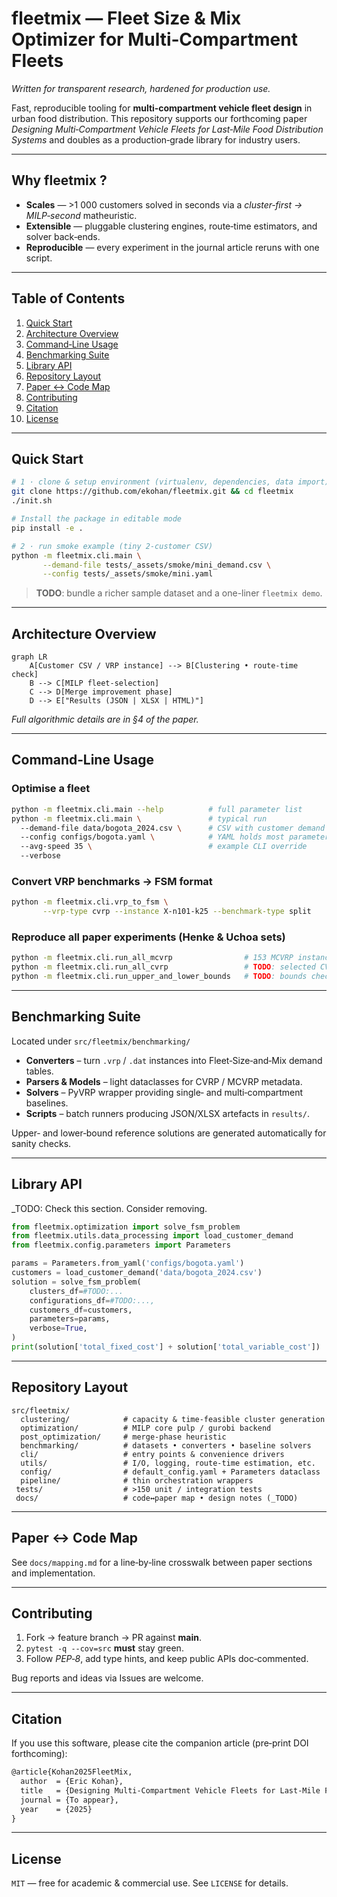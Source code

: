 # fleetmix — Fleet Size & Mix Optimizer for Multi‑Compartment Fleets

*Written for transparent research, hardened for production use.*

Fast, reproducible tooling for **multi‑compartment vehicle fleet design** in urban food distribution. This repository supports our forthcoming paper *Designing Multi‑Compartment Vehicle Fleets for Last‑Mile Food Distribution Systems* and doubles as a production‑grade library for industry users.

---

## Why fleetmix ?

* **Scales** — >1 000 customers solved in seconds via a *cluster‑first → MILP‑second* matheuristic.
* **Extensible** — pluggable clustering engines, route‑time estimators, and solver back‑ends.
* **Reproducible** — every experiment in the journal article reruns with one script.

---

## Table of Contents

1. [Quick Start](#quick-start)
2. [Architecture Overview](#architecture-overview)
3. [Command‑Line Usage](#command-line-usage)
4. [Benchmarking Suite](#benchmarking-suite)
5. [Library API](#library-api)
6. [Repository Layout](#repository-layout)
7. [Paper ↔ Code Map](#paper-↔-code-map)
8. [Contributing](#contributing)
9. [Citation](#citation)
10. [License](#license)

---

## Quick Start

```bash
# 1 · clone & setup environment (virtualenv, dependencies, data import)
git clone https://github.com/ekohan/fleetmix.git && cd fleetmix
./init.sh

# Install the package in editable mode
pip install -e .

# 2 · run smoke example (tiny 2-customer CSV)
python -m fleetmix.cli.main \
       --demand-file tests/_assets/smoke/mini_demand.csv \
       --config tests/_assets/smoke/mini.yaml
```

> **TODO**: bundle a richer sample dataset and a one-liner `fleetmix demo`.

---

## Architecture Overview

```mermaid
graph LR
    A[Customer CSV / VRP instance] --> B[Clustering • route‑time check]
    B --> C[MILP fleet‑selection]
    C --> D[Merge improvement phase]
    D --> E["Results (JSON | XLSX | HTML)"]
```

*Full algorithmic details are in §4 of the paper.*

---

## Command‑Line Usage

### Optimise a fleet

```bash
python -m fleetmix.cli.main --help          # full parameter list
python -m fleetmix.cli.main \               # typical run
  --demand-file data/bogota_2024.csv \      # CSV with customer demand
  --config configs/bogota.yaml \            # YAML holds most parameters
  --avg-speed 35 \                          # example CLI override
  --verbose
```

### Convert VRP benchmarks → FSM format

```bash
python -m fleetmix.cli.vrp_to_fsm \
       --vrp-type cvrp --instance X-n101-k25 --benchmark-type split
```

### Reproduce all paper experiments (Henke & Uchoa sets)
  
```bash
python -m fleetmix.cli.run_all_mcvrp                # 153 MCVRP instances
python -m fleetmix.cli.run_all_cvrp                 # TODO: selected CVRP adaptations
python -m fleetmix.cli.run_upper_and_lower_bounds   # TODO: bounds check
```

---

## Benchmarking Suite

Located under `src/fleetmix/benchmarking/`

* **Converters** – turn `.vrp` / `.dat` instances into Fleet‑Size‑and‑Mix demand tables.
* **Parsers & Models** – light dataclasses for CVRP / MCVRP metadata.
* **Solvers** – PyVRP wrapper providing single‑ and multi‑compartment baselines.
* **Scripts** – batch runners producing JSON/XLSX artefacts in `results/`.

Upper‑ and lower‑bound reference solutions are generated automatically for sanity checks.

---

## Library API

_TODO: Check this section. Consider removing.

```python
from fleetmix.optimization import solve_fsm_problem
from fleetmix.utils.data_processing import load_customer_demand
from fleetmix.config.parameters import Parameters

params = Parameters.from_yaml('configs/bogota.yaml')
customers = load_customer_demand('data/bogota_2024.csv')
solution = solve_fsm_problem(
    clusters_df=#TODO:...
    configurations_df=#TODO:...,
    customers_df=customers,
    parameters=params,
    verbose=True,
)
print(solution['total_fixed_cost'] + solution['total_variable_cost'])
```

---

## Repository Layout

```
src/fleetmix/
  clustering/            # capacity & time‑feasible cluster generation
  optimization/          # MILP core pulp / gurobi backend
  post_optimization/     # merge‑phase heuristic
  benchmarking/          # datasets • converters • baseline solvers
  cli/                   # entry points & convenience drivers
  utils/                 # I/O, logging, route‑time estimation, etc.
  config/                # default_config.yaml + Parameters dataclass
  pipeline/              # thin orchestration wrappers
 tests/                  # >150 unit / integration tests
 docs/                   # code↔paper map • design notes (_TODO)
```

---

## Paper ↔ Code Map

See `docs/mapping.md` for a line‑by‑line crosswalk between paper sections and implementation.

---

## Contributing

1. Fork → feature branch → PR against **main**.
2. `pytest -q --cov=src` **must** stay green.
3. Follow *PEP‑8*, add type hints, and keep public APIs doc‑commented.

Bug reports and ideas via Issues are welcome.

---

## Citation

If you use this software, please cite the companion article (pre‑print DOI forthcoming):

```latex
@article{Kohan2025FleetMix,
  author  = {Eric Kohan},
  title   = {Designing Multi‑Compartment Vehicle Fleets for Last‑Mile Food Distribution Systems},
  journal = {To appear},
  year    = {2025}
}
```

---

## License

`MIT` — free for academic & commercial use. See `LICENSE` for details.
